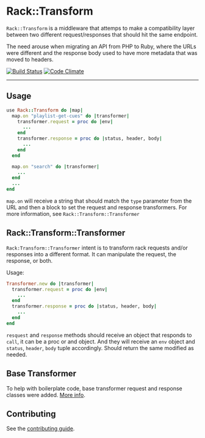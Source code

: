 # Rack::Transform

`Rack::Transform` is a middleware that attemps to make a compatibility layer
between two different request/responses that should hit the same endpoint.

The need arouse when migrating an API from PHP to Ruby, where the URLs were
different and the response body used to have more metadata that was moved to
headers.

[![Build Status](https://travis-ci.org/kitop/rack-transform.svg)](https://travis-ci.org/kitop/rack-transform)
[![Code Climate](https://codeclimate.com/github/kitop/rack-transform/badges/gpa.svg)](https://codeclimate.com/github/kitop/rack-transform)

---

## Usage

```ruby
use Rack::Transform do |map|
  map.on "playlist-get-cues" do |transformer|
    transformer.request = proc do |env|
      ...
    end
    transformer.response = proc do |status, header, body|
      ...
    end
  end

  map.on "search" do |transformer|
    ...
  end
  ...
end
```

`map.on` will receive a string that should match the `type` parameter from the
URL and then a block to set the request and response transformers. For more
information, see `Rack::Transform::Transformer`

## Rack::Transform::Transformer

`Rack:Transform::Transformer` intent is to transform rack requests and/or
responses into a different format.
It can manipulate the request, the response, or both.

Usage:
```ruby
Transformer.new do |transformer|
  transformer.request = proc do |env|
    ...
  end
  transformer.response = proc do |status, header, body|
    ...
  end
end
```

`resquest` and `response` methods should receive an object that responds to
`call`, it can be a proc or and object. And they will receive an `env` object
and `status`, `header`, `body` tuple accordingly. Should return the same
modified as needed.

## Base Transformer

To help with boilerplate code, base transformer request and response classes were added. [More info](./lib/rack/transform/transformers/base.rb).

## Contributing

See the [contributing guide](./CONTRIBUTING.md).

